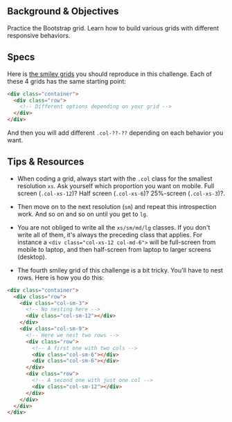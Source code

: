 ## Background & Objectives

Practice the Bootstrap grid. Learn how to build various grids with different responsive behaviors.

## Specs

Here is [the smiley grids](http://lewagon.github.io/bootstrap-challenges/01-Pure-Bootstrap-grid/) you should reproduce in this challenge. Each of these 4 grids has the same starting point:

```html
<div class="container">
  <div class="row">
    <!-- Different options depending on your grid -->
  </div>
</div>
```

And then you will add different `.col-??-??` depending on each behavior you want.

## Tips & Resources

- When coding a grid, always start with the `.col` class for the smallest resolution `xs`. Ask yourself which proportion you want on mobile. Full screen (`.col-xs-12`)? Half screen (`.col-xs-6`)? 25%-screen (`.col-xs-3`)?.

-  Then move on to the next resolution (`sm`) and repeat this introspection work. And so on and so on until you get to `lg`.

- You are not obliged to write all the `xs/sm/md/lg` classes. If you don't write all of them, it's always the preceding class that applies. For instance a `<div class="col-xs-12 col-md-6">` will be full-screen from mobile to laptop, and then half-screen from laptop to larger screens (desktop).

- The fourth smiley grid of this challenge is a bit tricky. You'll have to nest rows. Here is how you do this:

```html
<div class="container">
  <div class="row">
    <div class="col-sm-3">
      <!-- No nesting here -->
      <div class="col-sm-12"></div>
    </div>
    <div class="col-sm-9">
      <!-- Here we nest two rows -->
      <div class="row">
        <!-- A first one with two cols -->
        <div class="col-sm-6"></div>
        <div class="col-sm-6"></div>
      </div>
      <div class="row">
        <!-- A second one with just one col -->
        <div class="col-sm-12"></div>
      </div>
    </div>
  </div>
</div>
```
